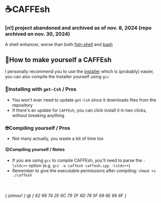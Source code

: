 # ☕CAFFEsh
### [n!] project abandoned and archived as of nov. 8, 2024 (repo archived on nov. 30, 2024)
A shell enhancer, worse than both [fish-shell](https://github.com/fish-shell/fish-shell) and [bash](https://www.gnu.org/software/bash/)

## 📒How to make yourself a CAFFEsh
I personally recommend you to use the [installer](https://github.com/MaxWasTakenYT/CAFFEsh/raw/refs/heads/main/get-csh) which is (probably) easier, you can also compile the installer yourself using `gcc`
### 🍵Installing with `get-Csh` / Pros
* You won't ever need to update `get-Csh` since it downloads files from the repository
* If there's an update for `CAFFEsh`, you can click install it in two clicks, without breaking anything

### 🤓Compiling yourself / Pros
* Not many actually, you waste a bit of time too
#### 😖Compiling yourself / Notes
* If you are using `gcc` to compile CAFFEsh, you'll need to parse the `-lstdc++` option (e.g. `gcc -o caffesh caffesh.cpp -lstdc++`)
* Remember to give the executable permissions after compiling: `chmod +x ./caffesh`

&nbsp;
###### { jstmax! } @ { 62 69 74 2E 6C 79 2F 6D 78 5F 69 6E 66 6F }
